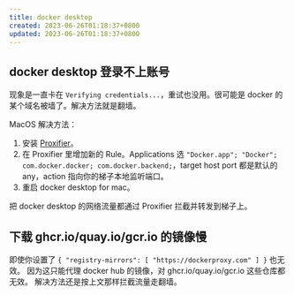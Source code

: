 ```yaml
---
title: docker desktop
created: 2023-06-26T01:18:37+0800
updated: 2023-06-26T01:18:37+0800
---
```



## docker desktop 登录不上账号

现象是一直卡在 `Verifying credentials...`，重试也没用。很可能是 docker 的某个域名被墙了。解决方法就是翻墙。

MacOS 解决方法：

1. 安装 [Proxifier](https://www.proxifier.com/)。
2. 在 Proxifier 里增加新的 Rule。Applications 选 `"Docker.app"; "Docker"; com.docker.docker; com.docker.backend;`，target host port 都是默认的 any，action 指向你的梯子本地监听端口。
3. 重启 docker desktop for mac。

把 docker desktop 的网络流量都通过 Proxifier 拦截并转发到梯子上。

## 下载 ghcr.io/quay.io/gcr.io 的镜像慢

即使你设置了 `{ "registry-mirrors": [ "https://dockerproxy.com" ] }` 也无效。
因为这只能代理 docker hub 的镜像，对 ghcr.io/quay.io/gcr.io 这些仓库都无效。
解决方法还是按上文那样拦截流量走翻墙。

